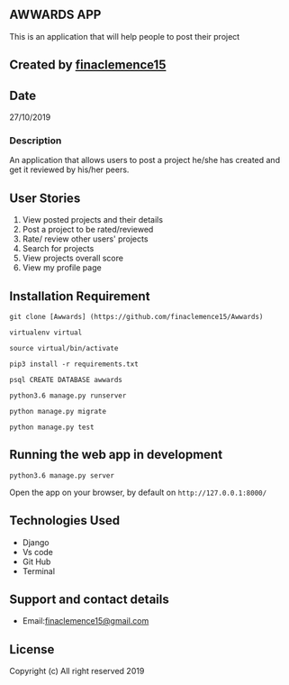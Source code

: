 ## AWWARDS APP

This is an application that will help people to post their project

## Created by [finaclemence15](https://github.com/finaclemence15)

## Date

27/10/2019

### Description

An application that allows users to post a project he/she has created and get it reviewed by his/her peers.

## User Stories

1. View posted projects and their details
2. Post a project to be rated/reviewed
3. Rate/ review other users' projects
4. Search for projects 
5. View projects overall score
6. View my profile page
 
## Installation Requirement


```
git clone [Awwards] (https://github.com/finaclemence15/Awwards)

virtualenv virtual

source virtual/bin/activate

pip3 install -r requirements.txt

psql CREATE DATABASE awwards

python3.6 manage.py runserver

python manage.py migrate

python manage.py test

```

## Running the web app in development

``` python3.6 manage.py server ```

Open the app on your browser, by default on ``` http://127.0.0.1:8000/ ```

## Technologies Used

* Django
* Vs code
* Git Hub
* Terminal

## Support and contact details

+ Email:finaclemence15@gmail.com

## License

Copyright (c) All right reserved 2019
